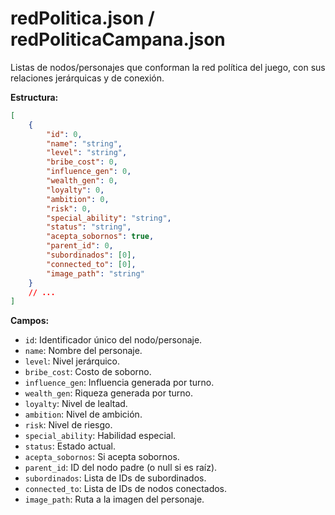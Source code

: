 # redPolitica.json / redPoliticaCampana.json

Listas de nodos/personajes que conforman la red política del juego, con sus relaciones jerárquicas y de conexión.

**Estructura:**

```json
[
	{
		"id": 0,
		"name": "string",
		"level": "string",
		"bribe_cost": 0,
		"influence_gen": 0,
		"wealth_gen": 0,
		"loyalty": 0,
		"ambition": 0,
		"risk": 0,
		"special_ability": "string",
		"status": "string",
		"acepta_sobornos": true,
		"parent_id": 0,
		"subordinados": [0],
		"connected_to": [0],
		"image_path": "string"
	}
	// ...
]
```

**Campos:**

-   `id`: Identificador único del nodo/personaje.
-   `name`: Nombre del personaje.
-   `level`: Nivel jerárquico.
-   `bribe_cost`: Costo de soborno.
-   `influence_gen`: Influencia generada por turno.
-   `wealth_gen`: Riqueza generada por turno.
-   `loyalty`: Nivel de lealtad.
-   `ambition`: Nivel de ambición.
-   `risk`: Nivel de riesgo.
-   `special_ability`: Habilidad especial.
-   `status`: Estado actual.
-   `acepta_sobornos`: Si acepta sobornos.
-   `parent_id`: ID del nodo padre (o null si es raíz).
-   `subordinados`: Lista de IDs de subordinados.
-   `connected_to`: Lista de IDs de nodos conectados.
-   `image_path`: Ruta a la imagen del personaje.
